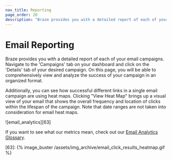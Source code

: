 ```yaml
---
nav_title: Reporting
page_order: 20
description: "Braze provides you with a detailed report of each of your email campaigns."
---
```


# Email Reporting

Braze provides you with a detailed report of each of your email campaigns. Navigate to the 'Campaigns' tab on your dashboard and click on the 'Details' tab of your desired campaign. On this page, you will be able to comprehensively view and analyze the success of your campaign in an organized format.

Additionally, you can see how successful different links in a single email campaign are using heat maps. Clicking "View Heat Map" brings up a visual view of your email that shows the overall frequency and location of clicks within the lifespan of the campaign. Note that date ranges are not taken into consideration for email heat maps.

![email_analytics][63]

If you want to see what our metrics mean, check out our [Email Analytics Glossary]({{site.baseurl}}/user_guide/message_building_by_channel/email/analytics_glossary/).

[63]: {% image_buster /assets/img_archive/email_click_results_heatmap.gif %}
